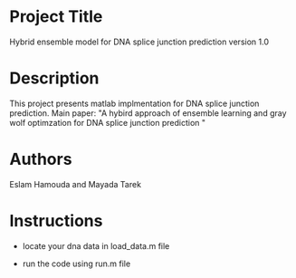 # Project Title
Hybrid ensemble model for DNA splice junction prediction version 1.0  
# Description
This project presents matlab implmentation for DNA splice junction prediction.
Main paper: "A hybird approach of ensemble learning and gray wolf optimzation for DNA splice junction prediction "
# Authors
Eslam Hamouda and Mayada Tarek   
# Instructions
- locate your dna data in load_data.m file
* run the code using run.m file
